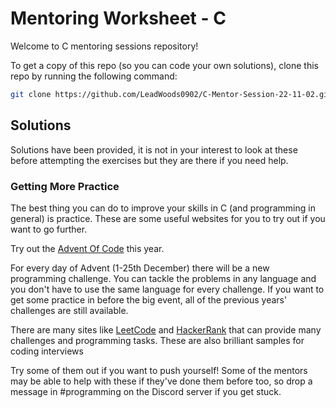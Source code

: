 # Mentoring Worksheet - C

Welcome to C mentoring sessions repository!

To get a copy of this repo (so you can code your own solutions), clone this repo
by running the following command:

```bash
git clone https://github.com/LeadWoods0902/C-Mentor-Session-22-11-02.git

```


## Solutions

Solutions have been provided, it is not in your interest to look at these before attempting the exercises but they are there if you need help.


### Getting More Practice

The best thing you can do to improve your skills in C (and programming in
general) is practice. These are some useful websites for you to try out if you
want to go further.

Try out the [Advent Of Code](https://adventofcode.com) this year.

For every day of Advent (1-25th December) there will be a new programming challenge.
You can tackle the problems in any language and you don't have to use the same language for every challenge.
If you want to get some practice in before the big event, all of the previous years' challenges are still available.


There are many sites like [LeetCode](https://leetcode.com/) and [HackerRank](https://www.hackerrank.com/products/main/) that can provide many challenges and programming tasks.
These are also brilliant samples for coding interviews


Try some of them out if you want to push yourself! Some of the mentors may be
able to help with these if they've done them before too, so drop a message in
\#programming on the Discord server if you get stuck.

